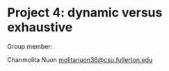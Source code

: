 # Project 4: dynamic versus exhaustive

Group member:

Chanmolita Nuon molitanuon36@csu.fullerton.edu


